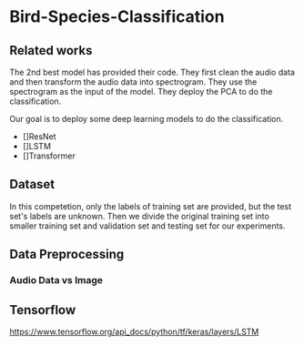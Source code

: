 # Bird-Species-Classification

## Related works

The 2nd best model has provided their code. They first clean the audio data and then transform the audio data into spectrogram. They use the spectrogram as the input of the model. They deploy the PCA to do the classification.

Our goal is to deploy some deep learning models to do the classification. 

- []ResNet
- []LSTM
- []Transformer

## Dataset

In this competetion, only the labels of training set are provided, but the test set's labels are unknown. Then we divide the original training set into smaller training set and validation set and testing set for our experiments.

## Data Preprocessing

### Audio Data vs Image

## Tensorflow

https://www.tensorflow.org/api_docs/python/tf/keras/layers/LSTM
